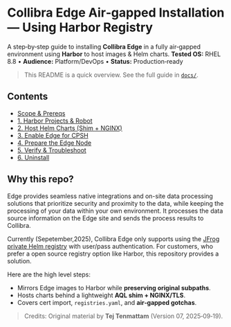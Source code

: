 # Collibra Edge Air‑gapped Installation — Using Harbor Registry

A step‑by‑step guide to installing **Collibra Edge** in a fully air‑gapped environment using **Harbor** to host images & Helm charts.
**Tested OS:** RHEL 8.8 • **Audience:** Platform/DevOps • **Status:** Production‑ready

> This README is a quick overview. See the full guide in [`docs/`](docs/index.md).

## Contents
- [Scope & Prereqs](docs/index.md#scope--prerequisites)
- [1. Harbor Projects & Robot](docs/01-harbor.md)
- [2. Host Helm Charts (Shim + NGINX)](docs/02-helm-repo.md)
- [3. Enable Edge for CPSH](docs/03-enable-cpsh.md)
- [4. Prepare the Edge Node](docs/04-edge-node.md)
- [5. Verify & Troubleshoot](docs/05-verify.md)
- [6. Uninstall](docs/06-uninstall.md)

## Why this repo?

Edge provides seamless native integrations and on-site data processing solutions that prioritize security and proximity to the data, while keeping the processing of your data within your own environment. It processes the data source information on the Edge site and sends the process results to Collibra. 

Currently (Sepetember,2025), Collibra Edge only supports using the [JFrog private Helm registry](https://productresources.collibra.com/docs/collibra/latest/Content/Edge/EdgeSecurity/ta_user-pass-registry.htm#tab-Private_Helm_registry) with user/pass authentication. For customers, who prefer a open source registry option like Harbor, this repository provides a solution. 

Here are the high level steps: 

- Mirrors Edge images to Harbor while **preserving original subpaths**.
- Hosts charts behind a lightweight **AQL shim + NGINX/TLS**.
- Covers cert import, `registries.yaml`, and **air‑gapped gotchas**.

> Credits: Original material by **Tej Tenmattam** (Version 07, 2025‑09‑19).  
